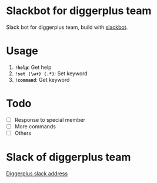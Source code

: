# Slackbot for diggerplus team
Slack bot for diggerplus team, build with [slackbot](https://github.com/lins05/slackbot).

# Usage

1. **`!help`**: Get help
2. **`!set (\w+) (.*)`**: Set keyword
3. **`!command`**: Get keyword

# Todo
- [ ] Response to special member
- [ ] More commands
- [ ] Others

# Slack of diggerplus team

[Diggerplus slack address](https://diggerplus.slack.com)
